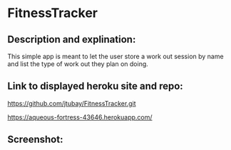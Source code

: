 # FitnessTracker



## Description and explination:
This simple app is meant to let the user store a work out session by name and list the type of work out they plan on doing.

## Link to displayed heroku site and repo:
https://github.com/jtubay/FitnessTracker.git

https://aqueous-fortress-43646.herokuapp.com/



## Screenshot: 